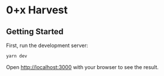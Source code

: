 # 0+x Harvest

## Getting Started

First, run the development server:

```bash
yarn dev
```

Open [http://localhost:3000](http://localhost:3000) with your browser to see the result.
